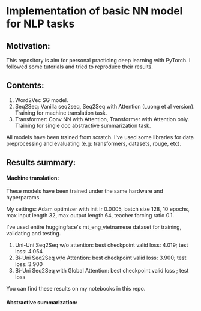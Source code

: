 # Implementation of basic NN model for NLP tasks

## Motivation:

This repository is aim for personal practicing deep learning with PyTorch. I followed some tutorials and tried to reproduce their results.

## Contents:

1. Word2Vec SG model.
2. Seq2Seq: Vanilla seq2seq, Seq2Seq with Attention (Luong et al version). Training for machine translation task.
3. Transformer: Conv NN with Attention, Transformer with Attention only. Training for single doc abstractive summarization task.

All models have been trained from scratch. I've used some libraries for data preprocessing and evaluating (e.g: transformers, datasets, rouge, etc).

## Results summary:

#### Machine translation:

These models have been trained under the same hardware and hyperparams.

My settings: Adam optimizer with init lr 0.0005, batch size 128, 10 epochs, max input length 32, max output length 64, teacher forcing ratio 0.1.

I've used entire huggingface's mt_eng_vietnamese dataset for training, validating and testing.

1. Uni-Uni Seq2Seq w/o attention: best checkpoint valid loss: 4.019; test loss: 4.054
2. Bi-Uni Seq2Seq w/o Attention: best checkpoint valid loss: 3.900; test loss: 3.900
3. Bi-Uni Seq2Seq with Global Attention: best checkpoint valid loss ; test loss

You can find these results on my notebooks in this repo.

#### Abstractive summarization:

